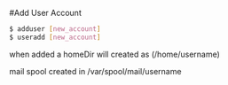 #Add User Account
```sh
$ adduser [new_account]
$ useradd [new_account]
```
when added a homeDir will created as (/home/username)

mail spool created in /var/spool/mail/username



